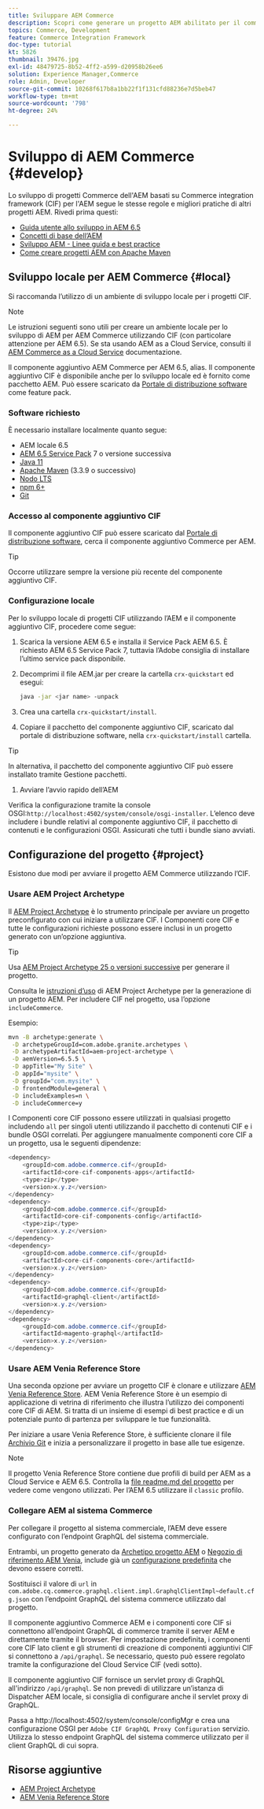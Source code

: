 ```yaml
---
title: Sviluppare AEM Commerce
description: Scopri come generare un progetto AEM abilitato per il commercio utilizzando l’archetipo di progetto AEM. Scopri come generare e distribuire il progetto in un ambiente di sviluppo locale.
topics: Commerce, Development
feature: Commerce Integration Framework
doc-type: tutorial
kt: 5826
thumbnail: 39476.jpg
exl-id: 48479725-8b52-4ff2-a599-d20958b26ee6
solution: Experience Manager,Commerce
role: Admin, Developer
source-git-commit: 10268f617b8a1bb22f1f131cfd88236e7d5beb47
workflow-type: tm+mt
source-wordcount: '798'
ht-degree: 24%

---
```


# Sviluppo di AEM Commerce {#develop}

Lo sviluppo di progetti Commerce dell&#39;AEM basati su Commerce integration framework (CIF) per l&#39;AEM segue le stesse regole e migliori pratiche di altri progetti AEM. Rivedi prima questi:

- [Guida utente allo sviluppo in AEM 6.5](/help/sites-developing/getting-started.md)
- [Concetti di base dell’AEM](/help/sites-developing/the-basics.md)
- [Sviluppo AEM - Linee guida e best practice](/help/sites-developing/dev-guidelines-bestpractices.md)
- [Come creare progetti AEM con Apache Maven](/help/sites-developing/ht-projects-maven.md)

## Sviluppo locale per AEM Commerce {#local}

Si raccomanda l’utilizzo di un ambiente di sviluppo locale per i progetti CIF.

>[!NOTE]
>
>Le istruzioni seguenti sono utili per creare un ambiente locale per lo sviluppo di AEM per AEM Commerce utilizzando CIF (con particolare attenzione per AEM 6.5). Se sta usando AEM as a Cloud Service, consulti il [AEM Commerce as a Cloud Service](https://experienceleague.adobe.com/docs/experience-manager-cloud-service/content-and-commerce/home.html?lang=it) documentazione.

Il componente aggiuntivo AEM Commerce per AEM 6.5, alias. Il componente aggiuntivo CIF è disponibile anche per lo sviluppo locale ed è fornito come pacchetto AEM. Può essere scaricato da [Portale di distribuzione software](https://experience.adobe.com/#/downloads/content/software-distribution/it/aem.html) come feature pack.

### Software richiesto

È necessario installare localmente quanto segue:

- AEM locale 6.5
- [AEM 6.5 Service Pack](https://experience.adobe.com/#/downloads/content/software-distribution/it/aem.html) 7 o versione successiva
- [Java 11](https://downloads.experiencecloud.adobe.com/content/software-distribution/en/general.html)
- [Apache Maven](https://maven.apache.org/) (3.3.9 o successivo)
- [Nodo LTS](https://nodejs.org/it/)
- [npm 6+](https://www.npmjs.com/)
- [Git](https://git-scm.com/)

### Accesso al componente aggiuntivo CIF

Il componente aggiuntivo CIF può essere scaricato dal [Portale di distribuzione software](https://experience.adobe.com/#/downloads/content/software-distribution/it/aem.html), cerca il componente aggiuntivo Commerce per AEM.

>[!TIP]
>
>Occorre utilizzare sempre la versione più recente del componente aggiuntivo CIF.

### Configurazione locale

Per lo sviluppo locale di progetti CIF utilizzando l’AEM e il componente aggiuntivo CIF, procedere come segue:

1. Scarica la versione AEM 6.5 e installa il Service Pack AEM 6.5. È richiesto AEM 6.5 Service Pack 7, tuttavia l’Adobe consiglia di installare l’ultimo service pack disponibile.

1. Decomprimi il file AEM.jar per creare la cartella `crx-quickstart` ed esegui:

   ```bash
   java -jar <jar name> -unpack
   ```

1. Crea una cartella `crx-quickstart/install`.

1. Copiare il pacchetto del componente aggiuntivo CIF, scaricato dal portale di distribuzione software, nella `crx-quickstart/install` cartella.

>[!TIP]
>
>In alternativa, il pacchetto del componente aggiuntivo CIF può essere installato tramite Gestione pacchetti.

1. Avviare l’avvio rapido dell’AEM

Verifica la configurazione tramite la console OSGI:`http://localhost:4502/system/console/osgi-installer`. L’elenco deve includere i bundle relativi al componente aggiuntivo CIF, il pacchetto di contenuti e le configurazioni OSGI. Assicurati che tutti i bundle siano avviati.

## Configurazione del progetto {#project}

Esistono due modi per avviare il progetto AEM Commerce utilizzando l’CIF.

### Usare AEM Project Archetype

Il [AEM Project Archetype](https://github.com/adobe/aem-project-archetype) è lo strumento principale per avviare un progetto preconfigurato con cui iniziare a utilizzare CIF. I Componenti core CIF e tutte le configurazioni richieste possono essere inclusi in un progetto generato con un’opzione aggiuntiva.

>[!TIP]
>
>Usa [AEM Project Archetype 25 o versioni successive](https://github.com/adobe/aem-project-archetype/releases) per generare il progetto.

Consulta le [istruzioni d’uso](https://github.com/adobe/aem-project-archetype#usage) di AEM Project Archetype per la generazione di un progetto AEM. Per includere CIF nel progetto, usa l’opzione `includeCommerce`.

Esempio:

```bash
mvn -B archetype:generate \
 -D archetypeGroupId=com.adobe.granite.archetypes \
 -D archetypeArtifactId=aem-project-archetype \
 -D aemVersion=6.5.5 \
 -D appTitle="My Site" \
 -D appId="mysite" \
 -D groupId="com.mysite" \
 -D frontendModule=general \
 -D includeExamples=n \
 -D includeCommerce=y
```

I Componenti core CIF possono essere utilizzati in qualsiasi progetto includendo `all` per singoli utenti utilizzando il pacchetto di contenuti CIF e i bundle OSGI correlati. Per aggiungere manualmente componenti core CIF a un progetto, usa le seguenti dipendenze:

```java
<dependency>
    <groupId>com.adobe.commerce.cif</groupId>
    <artifactId>core-cif-components-apps</artifactId>
    <type>zip</type>
    <version>x.y.z</version>
</dependency>
<dependency>
    <groupId>com.adobe.commerce.cif</groupId>
    <artifactId>core-cif-components-config</artifactId>
    <type>zip</type>
    <version>x.y.z</version>
</dependency>
<dependency>
    <groupId>com.adobe.commerce.cif</groupId>
    <artifactId>core-cif-components-core</artifactId>
    <version>x.y.z</version>
</dependency>
<dependency>
    <groupId>com.adobe.commerce.cif</groupId>
    <artifactId>graphql-client</artifactId>
    <version>x.y.z</version>
</dependency>
<dependency>
    <groupId>com.adobe.commerce.cif</groupId>
    <artifactId>magento-graphql</artifactId>
    <version>x.y.z</version>
</dependency>
```

### Usare AEM Venia Reference Store

Una seconda opzione per avviare un progetto CIF è clonare e utilizzare [AEM Venia Reference Store](https://github.com/adobe/aem-cif-guides-venia). AEM Venia Reference Store è un esempio di applicazione di vetrina di riferimento che illustra l’utilizzo dei componenti core CIF di AEM. Si tratta di un insieme di esempi di best practice e di un potenziale punto di partenza per sviluppare le tue funzionalità.

Per iniziare a usare Venia Reference Store, è sufficiente clonare il file [Archivio Git](https://github.com/adobe/aem-cif-guides-venia) e inizia a personalizzare il progetto in base alle tue esigenze.

>[!NOTE]
>
>Il progetto Venia Reference Store contiene due profili di build per AEM as a Cloud Service e AEM 6.5. Controlla la [file readme.md del progetto](https://github.com/adobe/aem-cif-guides-venia/blob/main/README.md) per vedere come vengono utilizzati. Per l’AEM 6.5 utilizzare il `classic` profilo.

### Collegare AEM al sistema Commerce

Per collegare il progetto al sistema commerciale, l’AEM deve essere configurato con l’endpoint GraphQL del sistema commerciale.

Entrambi, un progetto generato da [Archetipo progetto AEM](https://github.com/adobe/aem-project-archetype) o [Negozio di riferimento AEM Venia](https://github.com/adobe/aem-cif-guides-venia), include già un [configurazione predefinita](https://github.com/adobe/aem-cif-guides-venia/blob/main/ui.config/src/main/content/jcr_root/apps/venia/osgiconfig/config/com.adobe.cq.commerce.graphql.client.impl.GraphqlClientImpl~default.cfg.json) che devono essere corretti.

Sostituisci il valore di `url` in `com.adobe.cq.commerce.graphql.client.impl.GraphqlClientImpl~default.cfg.json` con l’endpoint GraphQL del sistema commerce utilizzato dal progetto.

Il componente aggiuntivo Commerce AEM e i componenti core CIF si connettono all’endpoint GraphQL di commerce tramite il server AEM e direttamente tramite il browser. Per impostazione predefinita, i componenti core CIF lato client e gli strumenti di creazione di componenti aggiuntivi CIF si connettono a `/api/graphql`. Se necessario, questo può essere regolato tramite la configurazione del Cloud Service CIF (vedi sotto).

Il componente aggiuntivo CIF fornisce un servlet proxy di GraphQL all&#39;indirizzo `/api/graphql`. Se non prevedi di utilizzare un’istanza di Dispatcher AEM locale, si consiglia di configurare anche il servlet proxy di GraphQL.

Passa a http://localhost:4502/system/console/configMgr e crea una configurazione OSGI per `Adobe CIF GraphQL Proxy Configuration` servizio. Utilizza lo stesso endpoint GraphQL del sistema commerce utilizzato per il client GraphQL di cui sopra.

## Risorse aggiuntive

- [AEM Project Archetype](https://github.com/adobe/aem-project-archetype)
- [AEM Venia Reference Store](https://github.com/adobe/aem-cif-guides-venia)
